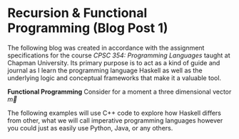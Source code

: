 # Recursion & Functional Programming (Blog Post 1)
The following blog was created in accordance with the assignment specifications for the course *CPSC 354: Programming Languages* taught at Chapman University. Its
primary purpose is to act as a kind of guide and journal as I learn the programming language Haskell as well as the underlying logic and conceptual frameworks that 
make it a valuable tool. 

**Functional Programming**
Consider for a moment a three dimensional vector $\vec{m}$

The following examples will use C++ code to explore how Haskell differs from other, what we will call imperative programming languages however you could just as 
easily use Python, Java, or any others. 

